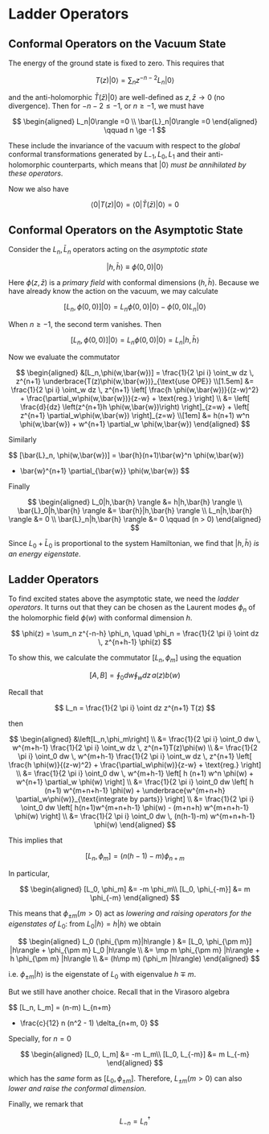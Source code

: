 # Ladder Operators

## Conformal Operators on the Vacuum State

The energy of the ground state is fixed to zero. This requires that

$$
T(z)|0\rangle
= \sum_n z^{-n-2} L_n |0\rangle
$$

and the anti-holomorphic $\bar{T}(\bar{z}) |0\rangle$ are well-defined as $z, \bar{z} \to 0$ (no divergence). Then for $-n - 2 \le -1$, or $n \ge -1$, we must have

$$
\begin{aligned}
    L_n|0\rangle =0 \\
    \bar{L}_n|0\rangle =0
\end{aligned}
\qquad
n \ge -1
$$

These include the invariance of the vacuum with respect to the *global* conformal transformations generated by $L_{-1},L_0,L_1$ and their anti-holomorphic counterparts, which means that $|0\rangle$ *must be annihilated by these operators*.

Now we also have

$$
\langle 0| T(z) |0\rangle 
= \langle 0 | \bar{T}(\bar{z}) | 0\rangle =0
$$

## Conformal Operators on the Asymptotic State

Consider the $L_n, \bar{L}_n$ operators acting on the *asymptotic state*

$$
|h,\bar{h} \rangle 
\equiv \phi(0,0) |0\rangle
$$

Here $\phi(z, \bar{z})$ is a *primary field* with conformal dimensions $(h, \bar{h})$. Because we have already know the action on the vacuum, we may calculate

$$
[L_n,\phi(0,0)] |0\rangle 
= L_n\phi(0,0)|0\rangle -  \phi(0,0)L_n|0\rangle
$$

When $n\ge -1$, the second term vanishes. Then

$$
[L_n,\phi(0,0)] |0\rangle 
= L_n\phi(0,0) |0\rangle 
= L_n |h,\bar{h} \rangle
$$

Now we evaluate the commutator

$$
\begin{aligned}
    &[L_n,\phi(w,\bar{w})]
    = \frac{1}{2 \pi i} \oint_w dz \,
    z^{n+1} \underbrace{T(z)\phi(w,\bar{w})}_{\text{use OPE}} 
    \\[1.5em]
    &= \frac{1}{2 \pi i} \oint_w dz \,
    z^{n+1} \left[
        \frac{h \phi(w,\bar{w})}{(z-w)^2}
        + \frac{\partial_w\phi(w,\bar{w})}{z-w}
        + \text{reg.}
    \right]
    \\
    &= \left[
        \frac{d}{dz} \left(z^{n+1}h \phi(w,\bar{w})\right)
    \right]_{z=w} + \left[
        z^{n+1} \partial_w\phi(w,\bar{w})
    \right]_{z=w} 
    \\[1em]
    &= h(n+1) w^n \phi(w,\bar{w})
    + w^{n+1} \partial_w \phi(w,\bar{w})
\end{aligned}
$$

Similarly

$$
[\bar{L}_n, \phi(w,\bar{w})]
= \bar{h}(n+1)\bar{w}^n \phi(w,\bar{w})
+ \bar{w}^{n+1} \partial_{\bar{w}} \phi(w,\bar{w})
$$

Finally

$$
\begin{aligned}
    L_0|h,\bar{h} \rangle &= h|h,\bar{h} \rangle
    \\
    \bar{L}_0|h,\bar{h} \rangle &= \bar{h}|h,\bar{h} \rangle
    \\ 
    L_n|h,\bar{h} \rangle &= 0
    \\
    \bar{L}_n|h,\bar{h} \rangle &= 0
    \qquad (n > 0)
\end{aligned}
$$

Since $L_0+\bar{L}_0$ is proportional to the system Hamiltonian, we find
that $|h,\bar{h} \rangle$ *is an energy eigenstate*.

## Ladder Operators

To find excited states above the asymptotic state, we need the *ladder operators*. It turns out that they can be chosen as the Laurent modes $\phi_n$ of the holomorphic field $\phi(w)$ with conformal dimension $h$.

$$
\phi(z) = \sum_n z^{-n-h} \phi_n, \quad
\phi_n = \frac{1}{2 \pi i} \oint dz \, z^{n+h-1} \phi(z)
$$

To show this, we calculate the commutator $[L_n, \phi_m]$ using the equation

$$
[A,B] = \oint_0 dw \oint_w dz \, a(z) b(w)
$$

Recall that

$$
L_n = \frac{1}{2 \pi i} \oint dz z^{n+1} T(z)
$$

then

$$
\begin{aligned}
    &\left[L_n,\phi_m\right]
    \\
    &= \frac{1}{2 \pi i} \oint_0 dw \, w^{m+h-1} 
    \frac{1}{2 \pi i} \oint_w dz \, z^{n+1}T(z)\phi(w)
    \\
    &= \frac{1}{2 \pi i} \oint_0 dw \, w^{m+h-1} 
    \frac{1}{2 \pi i} \oint_w dz \, z^{n+1} 
    \left[
        \frac{h \phi(w)}{(z-w)^2}
        + \frac{\partial_w\phi(w)}{z-w}
        + \text{reg.}
    \right]
    \\
    &= \frac{1}{2 \pi i} \oint_0 dw \,
    w^{m+h-1} \left[
        h (n+1) w^n \phi(w) 
        + w^{n+1} \partial_w \phi(w)
    \right]
    \\
    &= \frac{1}{2 \pi i} \oint_0 dw \left[
        h (n+1) w^{m+n+h-1} \phi(w)
        + \underbrace{w^{m+n+h} \partial_w\phi(w)}_{\text{integrate by parts}}
    \right]
    \\
    &= \frac{1}{2 \pi i} \oint_0 dw \left[
        h(n+1)w^{m+n+h-1} \phi(w)
        - (m+n+h) w^{m+n+h-1} \phi(w)
    \right]
    \\
    &= \frac{1}{2 \pi i} \oint_0 dw \,
    (n(h-1)-m) w^{m+n+h-1} \phi(w)
\end{aligned}
$$

This implies that

$$
[L_n, \phi_m] = (n(h-1)-m) \phi_{n+m}
$$

In particular,

$$
\begin{aligned}
    [L_0, \phi_m] &= -m \phi_m\\
    [L_0, \phi_{-m}] &= m \phi_{-m}
\end{aligned}
$$

This means that $\phi_{\pm m} (m>0)$ act as *lowering and raising operators for the eigenstates of* $L_0$: from $L_0|h\rangle =h|h\rangle$ we obtain

$$
\begin{aligned}
    L_0 (\phi_{\pm m}|h\rangle )
    &= [L_0, \phi_{\pm m}] |h\rangle 
    + \phi_{\pm m} L_0 |h\rangle 
    \\
    &= \mp m \phi_{\pm m} |h\rangle 
    + h \phi_{\pm m} |h\rangle 
    \\
    &= (h\mp m) (\phi_m |h\rangle)
\end{aligned}
$$

i.e. $\phi_{\pm m}|h\rangle$ is the eigenstate of $L_0$ with
eigenvalue $h\mp m$.

But we still have another choice. Recall that in the Virasoro algebra

$$
[L_n, L_m] 
= (n-m) L_{n+m}
+ \frac{c}{12} n (n^2 - 1) \delta_{n+m, 0}
$$

Specially, for $n=0$

$$
\begin{aligned}
    [L_0, L_m] &= -m L_m\\
    [L_0, L_{-m}] &= m L_{-m}
\end{aligned}
$$

which has the *same* form as $\left[L_0,\phi_{\pm m} \right]$. Therefore, $L_{\pm m} (m>0)$ can also *lower and raise the conformal dimension*.

Finally, we remark that

$$ L_{-n}=L_n^\dagger $$

